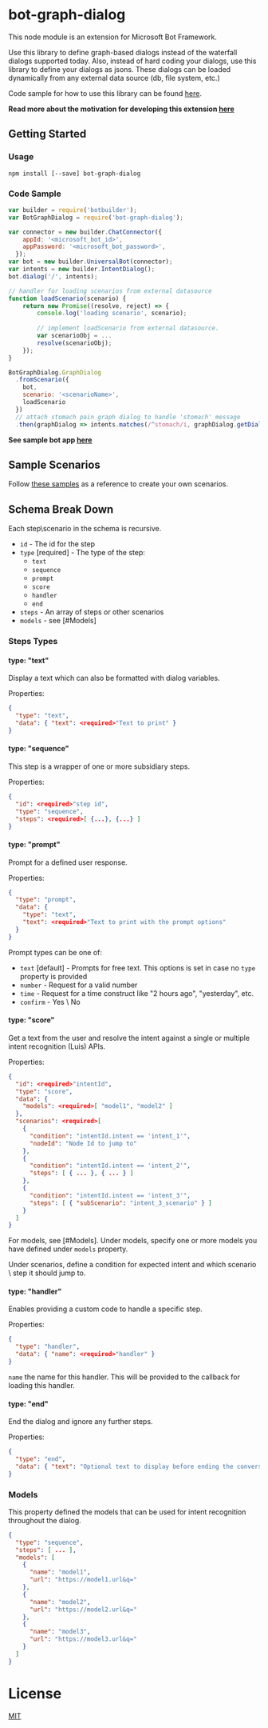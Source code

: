 # bot-graph-dialog

This node module is an extension for Microsoft Bot Framework. 

Use this library to define graph-based dialogs instead of the waterfall dialogs supported today.
Also, instead of hard coding your dialogs, use this library to define your dialogs as jsons.
These dialogs can be loaded dynamically from any external data source (db, file system, etc.)

Code sample for how to use this library can be found [here](https://github.com/CatalystCode/bot-trees).

**Read more about the motivation for developing this extension [here](http://TODO-ADD-CASE-STUDY-LINK-WHEN-PUBLISHED)**


## Getting Started


### Usage

```
npm install [--save] bot-graph-dialog
```

### Code Sample

```js
var builder = require('botbuilder');
var BotGraphDialog = require('bot-graph-dialog');

var connector = new builder.ChatConnector({
    appId: '<microsoft_bot_id>',
    appPassword: '<microsoft_bot_password>',
  });
var bot = new builder.UniversalBot(connector);
var intents = new builder.IntentDialog();   
bot.dialog('/', intents);

// handler for loading scenarios from external datasource
function loadScenario(scenario) {
	return new Promise((resolve, reject) => {
		console.log('loading scenario', scenario);
		
		// implement loadScenario from external datasource.
		var scenarioObj = ...
		resolve(scenarioObj);  
	});
}

BotGraphDialog.GraphDialog
  .fromScenario({ 
    bot,
    scenario: '<scenarioName>', 
    loadScenario
  })
  // attach stomach pain graph dialog to handle 'stomach' message
  .then(graphDialog => intents.matches(/^stomach/i, graphDialog.getDialog()));

```

**See sample bot app [here](https://github.com/CatalystCode/bot-trees)**


## Sample Scenarios

Follow [these samples](examples/scenarios) as a reference to create your own scenarios.


## Schema Break Down

Each step\scenario in the schema is recursive.

* `id` - The id for the step
* `type` [required] - The type of the step:
  * `text`
  * `sequence`
  * `prompt`
  * `score`
  * `handler`
  * `end`
* `steps` - An array of steps or other scenarios
* `models` - see [#Models]

### Steps Types

#### type: "text"

Display a text which can also be formatted with dialog variables.

Properties:

```json
{
  "type": "text",
  "data": { "text": <required>"Text to print" }
}
```

#### type: "sequence"

This step is a wrapper of one or more subsidiary steps.

Properties:

```json
{
  "id": <required>"step id",
  "type": "sequence",
  "steps": <required>[ {...}, {...} ]
}
```

#### type: "prompt"

Prompt for a defined user response.

Properties:

```json
{
  "type": "prompt",
  "data": {
    "type": "text",
    "text": <required>"Text to print with the prompt options"
  }
}
```

Prompt types can be one of:

* `text` [default] - Prompts for free text. This options is set in case no `type` property is provided
* `number` - Request for a valid number
* `time` - Request for a time construct like "2 hours ago", "yesterday", etc.
* `confirm` - Yes \ No

#### type: "score"

Get a text from the user and resolve the intent against a single or multiple intent recognition (Luis) APIs.

Properties:

```json
{
  "id": <required>"intentId",
  "type": "score",
  "data": {
    "models": <required>[ "model1", "model2" ]
  },
  "scenarios": <required>[
    {
      "condition": "intentId.intent == 'intent_1'",
      "nodeId": "Node Id to jump to"
    },
    {
      "condition": "intentId.intent == 'intent_2'",
      "steps": [ { ... }, { ... } ]
    },
    {
      "condition": "intentId.intent == 'intent_3'",
      "steps": [ { "subScenario": "intent_3_scenario" } ]
    }
  ]
}
```

For models, see [#Models].
Under models, specify one or more models you have defined under `models` property.

Under scenarios, define a condition for expected intent and which scenario \ step it should jump to.

#### type: "handler"

Enables providing a custom code to handle a specific step.

Properties:

```json
{
  "type": "handler",
  "data": { "name": <required>"handler" }
}
```

`name` the name for this handler. This will be provided to the callback for loading this handler.

#### type: "end"

End the dialog and ignore any further steps.

Properties:

```json
{
  "type": "end",
  "data": { "text": "Optional text to display before ending the conversation." }
}
```

### Models

This property defined the models that can be used for intent recognition throughout the dialog.

```json
{
  "type": "sequence",
  "steps": [ ... ],
  "models": [
    {
      "name": "model1",
      "url": "https://model1.url&q="
    },
    {
      "name": "model2",
      "url": "https://model2.url&q="
    },
    {
      "name": "model3",
      "url": "https://model3.url&q="
    }
  ]
}
```

# License
[MIT](LICENSE)